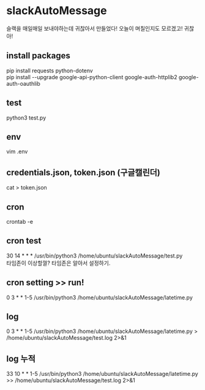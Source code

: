 # slackAutoMessage   
슬랙을 매일매일 보내야하는데 귀찮아서 만들었다! 오늘이 며칠인지도 모르겠고! 귀찮아!   
   
## install packages   
pip install requests python-dotenv   
pip install --upgrade google-api-python-client google-auth-httplib2 google-auth-oauthlib
   
## test   
python3 test.py   
   
## env   
vim .env   
   
## credentials.json, token.json (구글캘린더)   
cat > token.json   
   
## cron   
crontab -e   
   
## cron test   
30 14 * * * /usr/bin/python3 /home/ubuntu/slackAutoMessage/test.py   
타임존이 이상할껄? 타임존은 알아서 설정하기.
   
   
## cron setting >> run!
0 3 * * 1-5 /usr/bin/python3 /home/ubuntu/slackAutoMessage/latetime.py   
   
## log   
0 3 * * 1-5 /usr/bin/python3 /home/ubuntu/slackAutoMessage/latetime.py > /home/ubuntu/slackAutoMessage/test.log 2>&1

## log 누적
33 10 * * 1-5 /usr/bin/python3 /home/ubuntu/slackAutoMessage/latetime.py >> /home/ubuntu/slackAutoMessage/test.log 2>&1

   